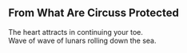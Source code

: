 From What Are Circuss Protected
-------------------------------
The heart attracts in continuing your toe.  
Wave of wave of lunars rolling down the sea.  
